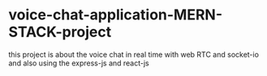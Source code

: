# voice-chat-application-MERN-STACK-project
this project is about the voice chat in real time with web RTC and socket-io and also using the express-js and react-js 

